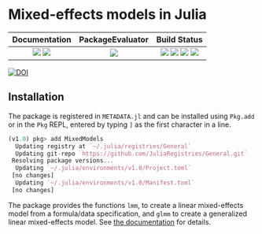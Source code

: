 # Mixed-effects models in Julia

| **Documentation**                                                               | **PackageEvaluator**                                            | **Build Status**                                                                                |
|:-------------------------------------------------------------------------------:|:---------------------------------------------------------------:|:-----------------------------------------------------------------------------------------------:|
| [![][docs-stable-img]][docs-stable-url] [![][docs-latest-img]][docs-latest-url] | [![][pkg-0.7-img]][pkg-0.7-url] | [![][travis-img]][travis-url] [![][appveyor-img]][appveyor-url] [![][coveralls-img]][coveralls-url] [![][codecov-img]][codecov-url] |

[![DOI](https://zenodo.org/badge/9106942.svg)](https://zenodo.org/badge/latestdoi/9106942)

## Installation

The package is registered in `METADATA.jl` and can be installed using `Pkg.add` or in the `Pkg` REPL, entered by typing `]` as the first character in a line.

```julia
(v1.0) pkg> add MixedModels
  Updating registry at `~/.julia/registries/General`
  Updating git-repo `https://github.com/JuliaRegistries/General.git`
 Resolving package versions...
  Updating `~/.julia/environments/v1.0/Project.toml`
 [no changes]
  Updating `~/.julia/environments/v1.0/Manifest.toml`
 [no changes]
```

The package provides the functions `lmm`, to create a linear mixed-effects model
from a formula/data specification, and `glmm` to create a generalized linear
mixed-effects model.  See [the documentation](http://dmbates.github.io/MixedModels.jl/latest)
for details.

[docs-latest-img]: https://img.shields.io/badge/docs-latest-blue.svg
[docs-latest-url]: https://dmbates.github.io/MixedModels.jl/latest

[docs-stable-img]: https://img.shields.io/badge/docs-stable-blue.svg
[docs-stable-url]: https://dmbates.github.io/MixedModels.jl/stable

[travis-img]: https://travis-ci.org/dmbates/MixedModels.jl.svg?branch=master
[travis-url]: https://travis-ci.org/dmbates/MixedModels.jl

[appveyor-img]: https://ci.appveyor.com/api/projects/status/github/dmbates/MixedModels.jl?svg=true
[appveyor-url]: https://ci.appveyor.com/project/dmbates/mixedmodels-jl

[coveralls-img]: https://coveralls.io/repos/github/dmbates/MixedModels.jl/badge.svg?branch=master
[coveralls-url]: https://coveralls.io/github/dmbates/MixedModels.jl?branch=master

[codecov-img]: https://codecov.io/github/dmbates/MixedModels.jl/badge.svg?branch=master
[codecov-url]: https://codecov.io/github/dmbates/MixedModels.jl?branch=master

[issues-url]: https://github.com/dmbates/MixedModels.jl/issues

[pkg-0.7-img]: http://pkg.julialang.org/badges/MixedModels_0.7.svg
[pkg-0.7-url]: http://pkg.julialang.org/?pkg=MixedModels
[pkg-1.0-img]: http://pkg.julialang.org/badges/MixedModels_1.0.svg
[pkg-1.0-url]: http://pkg.julialang.org/?pkg=MixedModels
